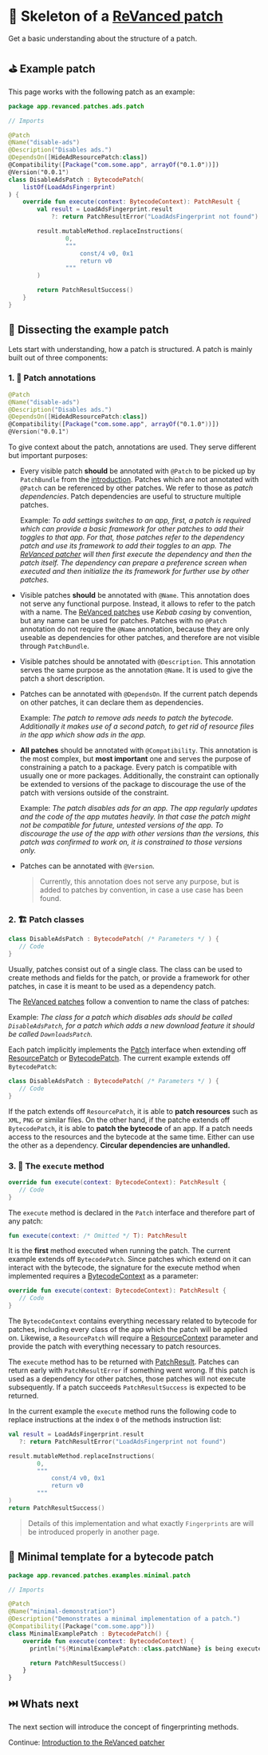 # 🧱 Skeleton of a [ReVanced patch](https://github.com/revanced/revanced-patches)

Get a basic understanding about the structure of a patch.

## ⛳️ Example patch

This page works with the following patch as an example:

```kt
package app.revanced.patches.ads.patch

// Imports

@Patch
@Name("disable-ads")
@Description("Disables ads.")
@DependsOn([HideAdResourcePatch:class])
@Compatibility([Package("com.some.app", arrayOf("0.1.0"))])
@Version("0.0.1")
class DisableAdsPatch : BytecodePatch(
    listOf(LoadAdsFingerprint)
) {
    override fun execute(context: BytecodeContext): PatchResult {
        val result = LoadAdsFingerprint.result
            ?: return PatchResultError("LoadAdsFingerprint not found")

        result.mutableMethod.replaceInstructions(
                0,
                """
                    const/4 v0, 0x1
                    return v0
                """
        )

        return PatchResultSuccess()
    }
}
```

## 🔎 Dissecting the example patch

Lets start with understanding, how a patch is structured. A patch is mainly built out of three components:

### 1. 📝 Patch annotations

```kt
@Patch
@Name("disable-ads")
@Description("Disables ads.")
@DependsOn([HideAdResourcePatch:class])
@Compatibility([Package("com.some.app", arrayOf("0.1.0"))])
@Version("0.0.1")
```

To give context about the patch, annotations are used. They serve different but important purposes:

- Every visible patch **should** be annotated with `@Patch` to be picked up by `PatchBundle` from the [introduction](1_introduction.md). Patches which are not annotated with `@Patch` can be referenced by other patches. We refer to those as _patch dependencies_. Patch dependencies are useful to structure multiple patches.

  Example: _To add settings switches to an app, first, a patch is required which can provide a basic framework for other patches to add their toggles to that app. For that, those patches refer to the dependency patch and use its framework to add their toggles to an app. The [ReVanced patcher](https://github.com/revanced/revanced-patcher) will then first execute the dependency and then the patch itself. The dependency can prepare a preference screen when executed and then initialize the its framework for further use by other patches._

- Visible patches **should** be annotated with `@Name`. This annotation does not serve any functional purpose. Instead, it allows to refer to the patch with a name. The [ReVanced patches](https://github.com/revanced/revanced-patches) use _Kebab casing_ by convention, but any name can be used for patches. Patches with no `@Patch` annotation do not require the `@Name` annotation, because they are only useable as dependencies for other patches, and therefore are not visible through `PatchBundle`.

- Visible patches should be annotated with `@Description`. This annotation serves the same purpose as the annotation `@Name`. It is used to give the patch a short description.

- Patches can be annotated with `@DependsOn`. If the current patch depends on other patches, it can declare them as dependencies.

  Example: _The patch to remove ads needs to patch the bytecode. Additionally it makes use of a second patch, to get rid of resource files in the app which show ads in the app._

- **All patches** should be annotated with `@Compatibility`. This annotation is the most complex, but **most important** one and serves the purpose of constraining a patch to a package. Every patch is compatible with usually one or more packages. Additionally, the constraint can optionally be extended to versions of the package to discourage the use of the patch with versions outside of the constraint.

  Example: _The patch disables ads for an app. The app regularly updates and the code of the app mutates heavily. In that case the patch might not be compatible for future, untested versions of the app. To discourage the use of the app with other versions than the versions, this patch was confirmed to work on, it is constrained to those versions only._

- Patches can be annotated with `@Version`.

  > Currently, this annotation does not serve any purpose, but is added to patches by convention, in case a use case has been found.

### 2. 🏗️ Patch classes

```kt
class DisableAdsPatch : BytecodePatch( /* Parameters */ ) {
   // Code
}
```

Usually, patches consist out of a single class. The class can be used to create methods and fields for the patch, or provide a framework for other patches, in case it is meant to be used as a dependency patch.

The [ReVanced patches](https://github.com/revanced/revanced-patches) follow a convention to name the class of patches:

Example: _The class for a patch which disables ads should be called `DisableAdsPatch`, for a patch which adds a new download feature it should be called `DownloadsPatch`._

Each patch implicitly implements the [Patch](https://github.com/revanced/revanced-patcher/blob/main/src/main/kotlin/app/revanced/patcher/patch/Patch.kt#L15) interface when extending off [ResourcePatch](https://github.com/revanced/revanced-patcher/blob/main/src/main/kotlin/app/revanced/patcher/patch/Patch.kt#L35) or [BytecodePatch](https://github.com/revanced/revanced-patcher/blob/main/src/main/kotlin/app/revanced/patcher/patch/Patch.kt#L42). The current example extends off `BytecodePatch`:

```kt
class DisableAdsPatch : BytecodePatch( /* Parameters */ ) {
   // Code
}
```

If the patch extends off `ResourcePatch`, it is able to **patch resources** such as `XML`, `PNG` or similar files. On the other hand, if the patche extends off `BytecodePatch`, it is able to **patch the bytecode** of an app. If a patch needs access to the resources and the bytecode at the same time. Either can use the other as a dependency. **Circular dependencies are unhandled.**

### 3. 🏁 The `execute` method

```kt
override fun execute(context: BytecodeContext): PatchResult {
   // Code
}
```

The `execute` method is declared in the `Patch` interface and therefore part of any patch:

```kt
fun execute(context: /* Omitted */ T): PatchResult
```

It is the **first** method executed when running the patch. The current example extends off `BytecodePatch`. Since patches which extend on it can interact with the bytecode, the signature for the execute method when implemented requires a [BytecodeContext](https://github.com/revanced/revanced-patcher/blob/main/src/main/kotlin/app/revanced/patcher/data/Context.kt#L23) as a parameter:

```kt
override fun execute(context: BytecodeContext): PatchResult {
   // Code
}
```

The `BytecodeContext` contains everything necessary related to bytecode for patches, including every class of the app which the patch will be applied on. Likewise, a `ResourcePatch` will require a [ResourceContext](https://github.com/revanced/revanced-patcher/blob/main/src/main/kotlin/app/revanced/patcher/data/Context.kt#L89) parameter and provide the patch with everything necessary to patch resources.

The `execute` method has to be returned with [PatchResult](https://github.com/revanced/revanced-patcher/blob/main/src/main/kotlin/app/revanced/patcher/patch/PatchResult.kt#L3). Patches can return early with `PatchResultError` if something went wrong. If this patch is used as a dependency for other patches, those patches will not execute subsequently. If a patch succeeds `PatchResultSuccess` is expected to be returned.

In the current example the `execute` method runs the following code to replace instructions at the index `0` of the methods instruction list:

```kt
val result = LoadAdsFingerprint.result
   ?: return PatchResultError("LoadAdsFingerprint not found")

result.mutableMethod.replaceInstructions(
        0,
        """
            const/4 v0, 0x1
            return v0
        """
)
return PatchResultSuccess()
```

> Details of this implementation and what exactly `Fingerprints` are will be introduced properly in another page.

## 🤏 Minimal template for a bytecode patch

```kt
package app.revanced.patches.examples.minimal.patch

// Imports

@Patch
@Name("minimal-demonstration")
@Description("Demonstrates a minimal implementation of a patch.")
@Compatibility([Package("com.some.app")])
class MinimalExamplePatch : BytecodePatch() {
    override fun execute(context: BytecodeContext) {
      println("${MinimalExamplePatch::class.patchName} is being executed." )

      return PatchResultSuccess()
    }
}
```

## ⏭️ Whats next

The next section will introduce the concept of fingerprinting methods.

Continue: [Introduction to the ReVanced patcher](1_introduction.md)
